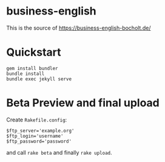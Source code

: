 # business-english

This is the source of <https://business-english-bocholt.de/>

# Quickstart

```
gem install bundler
bundle install
bundle exec jekyll serve
```

# Beta Preview and final upload

Create `Rakefile.config`:
```
$ftp_server='example.org'
$ftp_login='username'
$ftp_password='password'
```

and call `rake beta` and finally `rake upload`.
